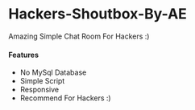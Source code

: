 # Hackers-Shoutbox-By-AE
Amazing Simple Chat Room For Hackers :)
#### Features
- No MySql Database
- Simple Script
- Responsive
- Recommend For Hackers :)
